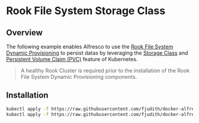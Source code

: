 # Rook File System Storage Class


## Overview

The following example enables Alfresco to use the [Rook File System Dynamic Provisioning](https://github.com/rook/rook/blob/master/design/dynamic-provision-filesystem.md) to persist datas by leveraging the [Storage Class](https://kubernetes.io/docs/concepts/storage/storage-classes) and [Persistent Volume Claim (PVC)](https://kubernetes.io/docs/concepts/storage/persistent-volumes/#persistentvolumeclaims) feature of Kubernetes.


> A healthy Rook Cluster is required prior to the installation of the Rook File System Dynamic Provisioning components.

## Installation

```bash
kubectl apply -f https://raw.githubusercontent.com/fjudith/docker-alfresco/master/kubernetes/storage/rook-filesystem/rook-storageclass.yaml
kubectl apply -f https://raw.githubusercontent.com/fjudith/docker-alfresco/master/kubernetes/storage/rook-filesystem/alfresco-rook-persistentvolumeclaim.yaml
```